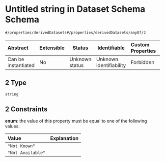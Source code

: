 # Untitled string in Dataset Schema Schema

```txt
#/properties/derivedDatasets#/properties/derivedDatasets/anyOf/2
```




| Abstract            | Extensible | Status         | Identifiable            | Custom Properties | Additional Properties | Access Restrictions | Defined In                                                                    |
| :------------------ | ---------- | -------------- | ----------------------- | :---------------- | --------------------- | ------------------- | ----------------------------------------------------------------------------- |
| Can be instantiated | No         | Unknown status | Unknown identifiability | Forbidden         | Allowed               | none                | [dataset.schema.json\*](../schema/dataset.schema.json "open original schema") |

## 2 Type

`string`

## 2 Constraints

**enum**: the value of this property must be equal to one of the following values:

| Value             | Explanation |
| :---------------- | ----------- |
| `"Not Known"`     |             |
| `"Not Available"` |             |
